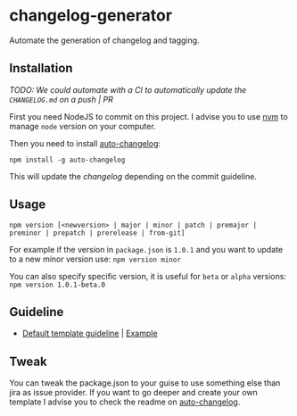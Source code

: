 # changelog-generator
Automate the generation of changelog and tagging.

Installation
------

*TODO: We could automate with a CI to automatically update the `CHANGELOG.md` on a push | PR*

First you need NodeJS to commit on this project. I advise you to use [nvm](https://github.com/creationix/nvm) to manage `node` version on your computer.

Then you need to install [auto-changelog](https://github.com/CookPete/auto-changelog):

`npm install -g auto-changelog`

This will update the *changelog* depending on the commit guideline.

Usage
------

`npm version [<newversion> | major | minor | patch | premajor | preminor | prepatch | prerelease | from-git]`

For example if the version in `package.json` is `1.0.1` and you want to update to a new minor version use:
`npm version minor`

You can also specify specific version, it is useful for `beta` or `alpha` versions:
`npm version 1.0.1-beta.0`


Guideline
------

- [Default template guideline](docs/default_template.md) | [Example](docs/default_example.md)

Tweak
------

You can tweak the package.json to your guise to use something else than jira as issue provider. If you want to go deeper and create your own template I advise you to check the readme on [auto-changelog](https://github.com/CookPete/auto-changelog).
